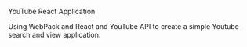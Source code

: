 YouTube React Application

Using WebPack and React and YouTube API
to create a simple Youtube search and view application.
